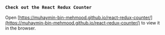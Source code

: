 ### `Check out the React Redux Counter`

Open [https://muhaymin-bin-mehmood.github.io/react-redux-counter/](https://muhaymin-bin-mehmood.github.io/react-redux-counter/) to view it in the browser.

